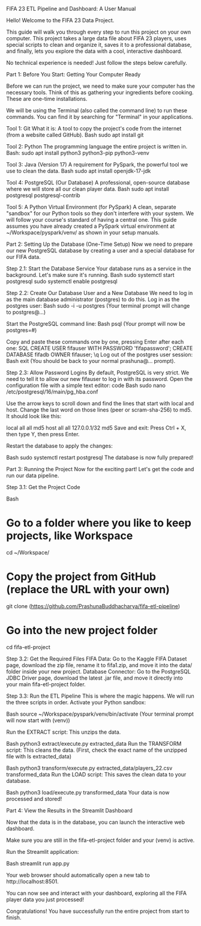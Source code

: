 FIFA 23 ETL Pipeline and Dashboard: A User Manual

Hello! Welcome to the FIFA 23 Data Project.

This guide will walk you through every step to run this project on your own computer. This project takes a large data file about FIFA 23 players, uses special scripts to clean and organize it, saves it to a professional database, and finally, lets you explore the data with a cool, interactive dashboard.

No technical experience is needed! Just follow the steps below carefully.

Part 1: Before You Start: Getting Your Computer Ready

Before we can run the project, we need to make sure your computer has the necessary tools. Think of this as gathering your ingredients before cooking. These are one-time installations.

We will be using the Terminal (also called the command line) to run these commands. You can find it by searching for "Terminal" in your applications.

Tool 1: Git
What it is: A tool to copy the project's code from the internet (from a website called GitHub).
Bash
sudo apt install git


Tool 2: Python
The programming language the entire project is written in.
Bash:
sudo apt install python3 python3-pip python3-venv


Tool 3: Java (Version 17)
 A requirement for PySpark, the powerful tool we use to clean the data.
Bash
sudo apt install openjdk-17-jdk

Tool 4: PostgreSQL (Our Database)
 A professional, open-source database where we will store all our clean player data.
Bash
sudo apt install postgresql postgresql-contrib

Tool 5: A Python Virtual Environment (for PySpark)
A clean, separate "sandbox" for our Python tools so they don't interfere with your system. We will follow your course's standard of having a central one.
This guide assumes you have already created a PySpark virtual environment at ~/Workspace/pyspark/venv/ as shown in your setup manuals.

Part 2: Setting Up the Database (One-Time Setup)
Now we need to prepare our new PostgreSQL database by creating a user and a special database for our FIFA data.

Step 2.1: Start the Database Service
Your database runs as a service in the background. Let's make sure it's running.
Bash
sudo systemctl start postgresql
sudo systemctl enable postgresql

Step 2.2: Create Our Database User and a New Database
We need to log in as the main database administrator (postgres) to do this.
Log in as the postgres user:
Bash
sudo -i -u postgres
(Your terminal prompt will change to postgres@...)

Start the PostgreSQL command line:
Bash
psql
(Your prompt will now be postgres=#)

Copy and paste these commands one by one, pressing Enter after each one:
SQL
CREATE USER fifauser WITH PASSWORD 'fifapassword';
CREATE DATABASE fifadb OWNER fifauser;
\q
Log out of the postgres user session:
Bash
exit
(You should be back to your normal prashuna@... prompt).

Step 2.3: Allow Password Logins
By default, PostgreSQL is very strict. We need to tell it to allow our new fifauser to log in with its password.
Open the configuration file with a simple text editor:
code
Bash
sudo nano /etc/postgresql/16/main/pg_hba.conf

Use the arrow keys to scroll down and find the lines that start with local and host.
Change the last word on those lines (peer or scram-sha-256) to md5. It should look like this:


local   all             all                                     md5
host    all             all             127.0.0.1/32            md5
Save and exit: Press Ctrl + X, then type Y, then press Enter.

Restart the database to apply the changes:

Bash
sudo systemctl restart postgresql
The database is now fully prepared!

Part 3: Running the Project
Now for the exciting part! Let's get the code and run our data pipeline.

Step 3.1: Get the Project Code

Bash
# Go to a folder where you like to keep projects, like Workspace
cd ~/Workspace/

# Copy the project from GitHub (replace the URL with your own)
git clone (https://github.com/PrashunaBuddhacharya/fifa-etl-pipeline)

# Go into the new project folder
cd fifa-etl-project

Step 3.2: Get the Required Files
FIFA Data: Go to the Kaggle FIFA Dataset page, download the zip file, rename it to fifa1.zip, and move it into the data/ folder inside your new project.
Database Connector: Go to the PostgreSQL JDBC Driver page, download the latest .jar file, and move it directly into your main fifa-etl-project folder.

Step 3.3: Run the ETL Pipeline
This is where the magic happens. We will run the three scripts in order.
Activate your Python sandbox:

Bash
source ~/Workspace/pyspark/venv/bin/activate
(Your terminal prompt will now start with (venv))

Run the EXTRACT script: This unzips the data.

Bash
python3 extract/execute.py extracted_data
Run the TRANSFORM script: This cleans the data.
(First, check the exact name of the unzipped file with ls extracted_data)

Bash
python3 transform/execute.py extracted_data/players_22.csv transformed_data
Run the LOAD script: This saves the clean data to your database.

Bash
python3 load/execute.py transformed_data
Your data is now processed and stored!

Part 4: View the Results in the Streamlit Dashboard

Now that the data is in the database, you can launch the interactive web dashboard.

Make sure you are still in the fifa-etl-project folder and your (venv) is active.

Run the Streamlit application:

Bash
streamlit run app.py

Your web browser should automatically open a new tab to http://localhost:8501.

You can now see and interact with your dashboard, exploring all the FIFA player data you just processed!

Congratulations! You have successfully run the entire project from start to finish.
